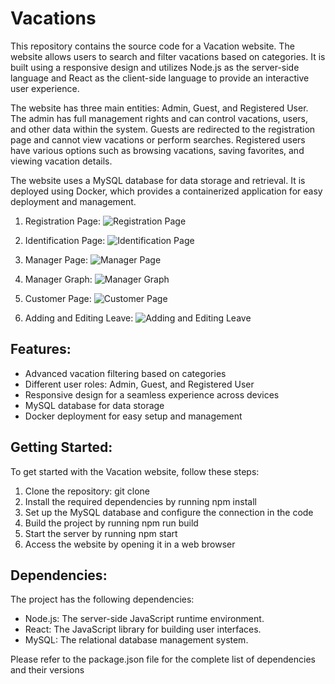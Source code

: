 # Vacations
This repository contains the source code for a Vacation website. The website allows users to search and filter vacations based on categories. It is built using a responsive design and utilizes Node.js as the server-side language and React as the client-side language to provide an interactive user experience.

The website has three main entities: Admin, Guest, and Registered User. The admin has full management rights and can control vacations, users, and other data within the system. Guests are redirected to the registration page and cannot view vacations or perform searches. Registered users have various options such as browsing vacations, saving favorites, and viewing vacation details.

The website uses a MySQL database for data storage and retrieval. It is deployed using Docker, which provides a containerized application for easy deployment and management.

1. Registration Page:
   ![Registration Page](path/to/[registration-page-screenshot.png](https://github.com/ditzahofman/vacations-website/blob/master/Register.png))

2. Identification Page:
   ![Identification Page](path/to/identification-page-screenshot.png)

3. Manager Page:
   ![Manager Page](path/to/manager-page-screenshot.png)

4. Manager Graph:
   ![Manager Graph](path/to/manager-graph-screenshot.png)

5. Customer Page:
   ![Customer Page](path/to/customer-page-screenshot.png)

6. Adding and Editing Leave:
   ![Adding and Editing Leave](path/to/leave-management-screenshot.png)
## Features:

- Advanced vacation filtering based on categories
- Different user roles: Admin, Guest, and Registered User
- Responsive design for a seamless experience across devices
- MySQL database for data storage
- Docker deployment for easy setup and management

## Getting Started:

To get started with the Vacation website, follow these steps:

1. Clone the repository: git clone <repository-url>
2. Install the required dependencies by running npm install
3. Set up the MySQL database and configure the connection in the code
4. Build the project by running npm run build
5. Start the server by running npm start
6. Access the website by opening it in a web browser

## Dependencies:

The project has the following dependencies:

- Node.js: The server-side JavaScript runtime environment.
- React: The JavaScript library for building user interfaces.
- MySQL: The relational database management system.

Please refer to the package.json file for the complete list of dependencies and their versions
